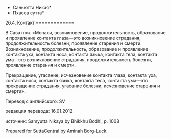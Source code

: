 * Саньютта Никая*
* Пхасса сутта*

26\.4\. Контакт
\=\=\=\=\=\=\=\=\=\=\=\=\=

В Саваттхи\. «Монахи, возникновение, продолжительность, образование и проявление контакта глаза—это возникновение страдания, продолжительность болезни, проявление старения и смерти\. Возникновение, продолжительность, образование и проявление контакта уха, контакта носа, контакта языка, контакта тела, контакта ума—это возникновение страдания, продолжительность болезни, проявление старения и смерти\.

Прекращение, угасание, исчезновение контакта глаза, контакта уха, контакта носа, контакта языка, контакта тела, контакта ума—это прекращение страдания, угасание болезни, исчезновение старения и смерти»\.

Перевод с английского: SV

редакция перевода: 16\.01\.2012

источник: Samyutta Nikaya by Bhikkhu Bodhi, p\. 1008

Prepared for SuttaCentral by Aminah Borg\-Luck\.